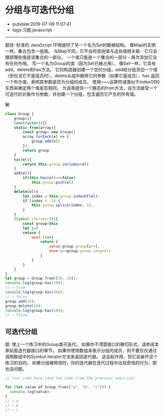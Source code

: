 # 分组与可迭代分组

- pubdate:2019-07-09 11:07:41
- tags:习题,javascript

---

题目:
标准的 JavaScript 环境提供了另一个名为Set的数据结构。 像Map的实例一样，集合包含一组值。 与Map不同，它不会将其他值与这些值相关联 - 它只会跟踪哪些值是该集合的一部分。 一个值只能是一个集合的一部分 - 再次添加它没有任何作用。
写一个名为Group的类（因为Set已被占用）。 像Set一样，它具有add，delete和has方法。 它的构造器创建一个空的分组，add给分组添加一个值（但仅当它不是成员时），delete从组中删除它的参数（如果它是成员），has 返回一个布尔值，表明其参数是否为分组的成员。
使用===运算符或类似于indexOf的东西来确定两个值是否相同。
为该类提供一个静态的from方法，该方法接受一个可迭代的对象作为参数，并创建一个分组，包含遍历它产生的所有值。

解

````javascript
class Group {
    group=[]
    constructor(){}
    static from(array){
        const group= new Group()
        array.forEach(el => {
            group.add(el)
        });
        return group
    }
    has(el){
        return this.group.includes(el)
    }
    add(el){
        if(this.has(el)===false)
            this.group.push(el)
    }
    delete(el){
        let index = this.group.indexOf(el);
        if (index > -1) {
            this.group.splice(index, 1);
        }
    }
    [Symbol.iterator](){
        const group=this
        let i=0
        return {
            next:()=>{
                return {
                    value:group.group[i++],
                    done:i>=group.group.length+1
                }
            }
        }
    }
}
let group = Group.from([10, 20]);
console.log(group.has(10));
// → true
console.log(group.has(30));
// → false
group.add(10);
group.delete(10);
console.log(group.has(10));
// → false
````

## 可迭代分组

题:
使上一个练习中的Group类可迭代。 如果你不清楚接口的确切形式，请参阅本章前面迭代器接口的章节。
如果你使用数组来表示分组的成员，则不要仅仅通过调用数组中的Symbol.iterator方法来返回迭代器。 这会起作用，但它会破坏这个练习的目的。
如果分组被修改时，你的迭代器在迭代过程中出现奇怪的行为，那也没问题。

````javascript
// Your code here (and the code from the previous exercise)

for (let value of Group.from(["a", "b", "c"])) {
  console.log(value);
}
// → a
// → b
// → c
````
